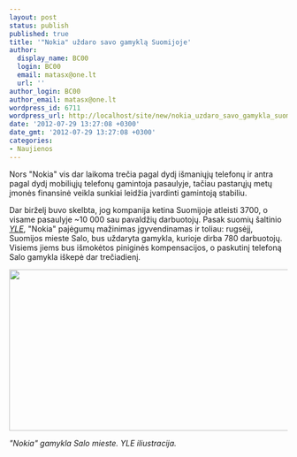```yaml
---
layout: post
status: publish
published: true
title: '"Nokia" uždaro savo gamyklą Suomijoje'
author:
  display_name: BC00
  login: BC00
  email: matasx@one.lt
  url: ''
author_login: BC00
author_email: matasx@one.lt
wordpress_id: 6711
wordpress_url: http://localhost/site/new/nokia_uzdaro_savo_gamykla_suomijoje/
date: '2012-07-29 13:27:08 +0300'
date_gmt: '2012-07-29 13:27:08 +0300'
categories:
- Naujienos
---
```

<p>
	Nors &quot;Nokia&quot; vis dar laikoma trečia pagal dydį i&scaron;maniųjų telefonų ir antra pagal dydį mobiliųjų telefonų gamintoja pasaulyje, tačiau pastarųjų metų įmonės finansinė veikla sunkiai leidžia įvardinti gamintoją stabiliu.</p>
<p>
	Dar birželį buvo skelbta, jog kompanija ketina Suomijoje atleisti 3700, o visame pasaulyje ~10 000 sau pavaldžių darbuotojų. Pasak suomių &scaron;altinio <a href="http://yle.fi/uutiset/nokia_to_close_salo_plant_in_september/6232672"><em>YLE</em></a>, &quot;Nokia&quot; pajėgumų mažinimas įgyvendinamas ir toliau: rugsėjį, Suomijos mieste Salo, bus uždaryta gamykla, kurioje dirba 780 darbuotojų. Visiems jiems bus i&scaron;mokėtos piniginės kompensacijos, o paskutinį telefoną Salo gamykla i&scaron;kepė dar trečiadienį.</p>
<p>
	<img alt="" src="http://technews.lt/userfiles/SALOnokia.jpg" style="width: 520px; height: 292px;" /></p>
<p>
	<em>&quot;Nokia&quot; gamykla Salo mieste. YLE iliustracija.</em></p>
